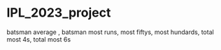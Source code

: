 # IPL_2023_project
batsman average ,
batsman most runs,
most fiftys,
most hundards,
total most 4s,
total most 6s
